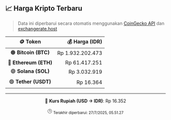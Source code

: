 

<!-- HARGA_KRIPTO -->
## 📈 Harga Kripto Terbaru

> Data ini diperbarui secara otomatis menggunakan [CoinGecko API](https://www.coingecko.com/) dan [exchangerate.host](https://exchangerate.host/)

<div align="center">

| 🪙 Token | 💰 Harga (IDR) |
|:------:|---------------:|
| 🟠 **Bitcoin (BTC)**   | Rp 1.932.202.473 |
| 🔵 **Ethereum (ETH)**  | Rp 61.417.251 |
| 🟣 **Solana (SOL)**    | Rp 3.032.919 |
| 🟢 **Tether (USDT)**   | Rp 16.364 |

---

💱 **Kurs Rupiah (USD → IDR)**: Rp 16.352

🕒 <sub>Terakhir diperbarui: 27/7/2025, 05.51.27</sub>

</div>
<!-- /HARGA_KRIPTO -->